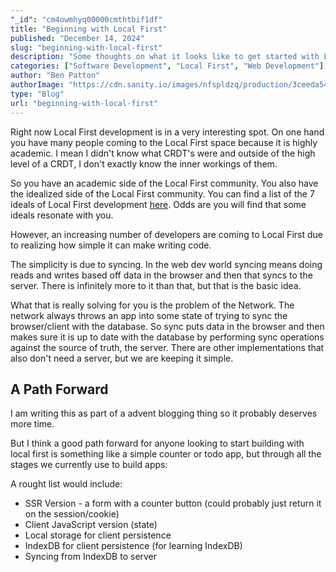 ```yaml
---
"_id": "cm4owmhyq00000cmthtbif1df"
title: "Beginning with Local First"
published: "December 14, 2024"
slug: "beginning-with-local-first"
description: "Some thoughts on what it looks like to get started with Local First."
categories: ["Software Development", "Local First", "Web Development"]
author: "Ben Patton"
authorImage: "https://cdn.sanity.io/images/nfspldzq/production/3ceeda54221c7c0614ecc51f955c7be39a1da34e-512x512.jpg"
type: "Blog"
url: "beginning-with-local-first"
---
```


Right now Local First development is in a very interesting spot. On one hand you have many people coming to the Local First space because it is highly academic. I mean I didn't know what CRDT's were and outside of the high level of a CRDT, I don't exactly know the inner workings of them.

So you have an academic side of the Local First community. You also have the idealized side of the Local First community. You can find a list of the 7 ideals of Local First development [here](https://www.inkandswitch.com/local-first/#seven-ideals-for-local-first-software/). Odds are you will find that some ideals resonate with you.

However, an increasing number of developers are coming to Local First due to realizing how simple it can make writing code.

The simplicity is due to syncing. In the web dev world syncing means doing reads and writes based off data in the browser and then that syncs to the server. There is infinitely more to it than that, but that is the basic idea.

What that is really solving for you is the problem of the Network. The network always throws an app into some state of trying to sync the browser/client with the database. So sync puts data in the browser and then makes sure it is up to date with the database by performing sync operations against the source of truth, the server. There are other implementations that also don't need a server, but we are keeping it simple.

## A Path Forward

I am writing this as part of a advent blogging thing so it probably deserves more time.

But I think a good path forward for anyone looking to start building with local first is something like a simple counter or todo app, but through all the stages we currently use to build apps:

A rought list would include:

- SSR Version - a form with a counter button (could probably just return it on the session/cookie)
- Client JavaScript version (state)
- Local storage for client persistence
- IndexDB for client persistence (for learning IndexDB)
- Syncing from IndexDB to server
